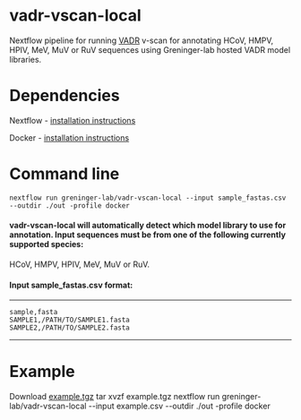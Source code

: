 # vadr-vscan-local
Nextflow pipeline for running [VADR](https://github.com/ncbi/vadr) v-scan for annotating HCoV, HMPV, HPIV, MeV, MuV or RuV sequences using Greninger-lab hosted VADR model libraries. 

# Dependencies
Nextflow - [installation instructions](https://www.nextflow.io/docs/latest/install.html)

Docker - [installation instructions](https://docs.docker.com/get-started/get-docker/)

# Command line
    nextflow run greninger-lab/vadr-vscan-local --input sample_fastas.csv --outdir ./out -profile docker

#### vadr-vscan-local will automatically detect which model library to use for annotation.  Input sequences must be from one of the following currently supported species:
HCoV, HMPV, HPIV, MeV, MuV or RuV.

#### Input sample_fastas.csv format:
---------
    sample,fasta
    SAMPLE1,/PATH/TO/SAMPLE1.fasta
    SAMPLE2,/PATH/TO/SAMPLE2.fasta
---------

# Example 
Download [example.tgz](./assets/example.tgz)
    tar xvzf example.tgz
    nextflow run greninger-lab/vadr-vscan-local --input example.csv --outdir ./out -profile docker





